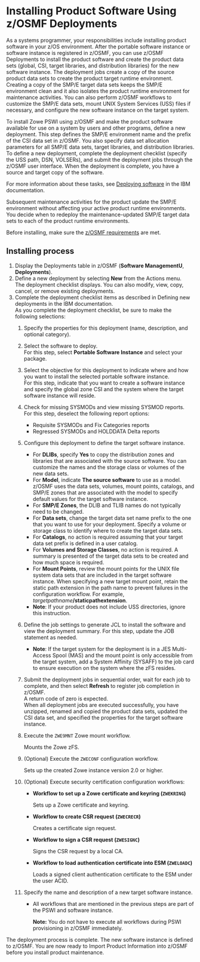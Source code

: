 # Installing Product Software Using z/OSMF Deployments

As a systems programmer, your responsibilities include installing product software in your z/OS environment. After the portable software instance or software instance is registered in z/OSMF, you can use z/OSMF Deployments to install the product software and create the product data sets (global, CSI, target libraries, and distribution libraries) for the new software instance. The deployment jobs create a copy of the source product data sets to create the product target runtime environment. Creating a copy of the SMP/E target data sets keeps the SMP/E environment clean and it also isolates the product runtime environment for maintenance activities. You can also perform z/OSMF workflows to customize the SMP/E data sets, mount UNIX System Services (USS) files if necessary, and configure the new software instance on the target system.

To install Zowe PSWI using z/OSMF and make the product software available for use on a system by users and other programs, define a new deployment. This step defines the SMP/E environment name and the prefix of the CSI data set in z/OSMF. You also specify data set allocation parameters for all SMP/E data sets, target libraries, and distribution libraries. To define a new deployment, complete the deployment checklist (specify the USS path, DSN, VOLSERs), and submit the deployment jobs through the z/OSMF user interface. When the deployment is complete, you have a source and target copy of the software.

For more information about these tasks, see [Deploying software](https://www.ibm.com/docs/en/zos/2.4.0?topic=task-deploying-software) in the IBM documentation.

Subsequent maintenance activities for the product update the SMP/E environment without affecting your active product runtime environments. You decide when to redeploy the maintenance-updated SMP/E target data sets to each of the product runtime environments.

Before installing, make sure the [z/OSMF requirements](install-zowe-pswi-address-requirements#confirm-that-the-installer-has-read-create-update-and-execute-privileges-in-zos) are met.

## Installing process

1.  Display the Deployments table in z/OSMF (**Software ManagementU**, **Deployments**).
2. Define a new deployment by selecting **New** from the Actions menu.  
The deployment checklist displays. You can also modify, view, copy, cancel, or remove existing deployments.
3. Complete the deployment checklist items as described in Defining new deployments in the IBM documentation.  
As you complete the deployment checklist, be sure to make the following selections:
    1. Specify the properties for this deployment (name, description, and optional category).
    2. Select the software to deploy.  
    For this step, select **Portable Software Instance** and select your package.
    3. Select the objective for this deployment to indicate where and how you want to install the selected portable software instance.  
    For this step, indicate that you want to create a software instance and specify the global zone CSI and the system where the target software instance will reside.
    4. Check for missing SYSMODs and view missing SYSMOD reports.  
    For this step, deselect the following report options:
        - Requisite SYSMODs and Fix Categories reports
        - Regressed SYSMODs and HOLDDATA Delta reports
    5. Configure this deployment to define the target software instance.
        - For **DLIBs**, specify **Yes** to copy the distribution zones and libraries that are associated with the source software. You can customize the names and the storage class or volumes of the new data sets.
        - For **Model**, indicate **The source software** to use as a model. z/OSMF uses the data sets, volumes, mount points, catalogs, and SMP/E zones that are associated with the model to specify default values for the target software instance.
        - For **SMP/E Zones**, the DLIB and TLIB names do not typically need to be changed.
        - For **Data sets**, change the target data set name prefix to the one that you want to use for your deployment. Specify a volume or storage class to identify where to create the target data sets.
        - For **Catalogs**, no action is required assuming that your target data set prefix is defined in a user catalog.
        - For **Volumes and Storage Classes**, no action is required. A summary is presented of the target data sets to be created and how much space is required.
        - For **Mount Points**, review the mount points for the UNIX file system data sets that are included in the target software instance. When specifying a new target mount point, retain the static path extension in the path name to prevent failures in the configuration workflow. For example, _targetpathname_**/staticpathextension**.
        - **Note**: If your product does not include USS directories, ignore this instruction.
    6. Define the job settings to generate JCL to install the software and view the deployment summary. For this step, update the JOB statement as needed.
        - **Note**: If the target system for the deployment is in a JES Multi-Access Spool (MAS) and the mount point is only accessible from the target system, add a System Affinity (SYSAFF) to the job card to ensure execution on the system where the zFS resides.
    7. Submit the deployment jobs in sequential order, wait for each job to complete, and then select **Refresh** to register job completion in z/OSMF.  
    A return code of zero is expected.  
    When all deployment jobs are executed successfully, you have unzipped, renamed and copied the product data sets, updated the CSI data set, and specified the properties for the target software instance.
    8. Execute the `ZWE9MNT` Zowe mount workflow.

          Mounts the Zowe zFS.

    9. (Optional) Execute the `ZWECONF` configuration workflow.

       Sets up the created Zowe instance version 2.0 or higher.

    10. (Optional) Execute security certification configuration workflows:

        - **Workflow to set up a Zowe certificate and keyring (`ZWEKRING`)**

            <!-- TODO should we rename the workflow so that it matches the titles style of the bottom ones -->

          Sets up a Zowe certificate and keyring.

        - **Workflow to create CSR request (`ZWECRECR`)**

          Creates a certificate sign request.

        - **Workflow to sign a CSR request (`ZWESIGNC`)**

          Signs the CSR request by a local CA.

        - **Workflow to load authentication certificate into ESM (`ZWELOADC`)**

          Loads a signed client authentication certificate to the ESM under the user ACID.

    11. Specify the name and description of a new target software instance.

        - All workflows that are mentioned in the previous steps are part of the PSWI and software instance.

          **Note:** You do not have to execute all workflows during PSWI provisioning in z/OSMF immediately.

The deployment process is complete. The new software instance is defined to z/OSMF. You are now ready to Import Product Information into z/OSMF before you install product maintenance.
